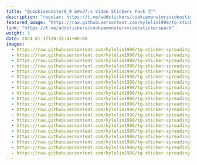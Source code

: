 ```yaml
---
title: "@cookiemonster0_0 &#x27;s Video Stickers Pack 📦"
description: "regular: https://t.me/addstickers/cookiemonstersvideostickerspack"
featured_image: "https://raw.githubusercontent.com/kylelin1998/tg-sticker-spreading-worldwide-images/main/img/11f86ff5-5fff-4da1-9e3a-c3dce60ac524.jpg"
link: "https://t.me/addstickers/cookiemonstersvideostickerspack"
weight: 3
date: 2024-01-17T20:35:41+08:00
images:
  - https://raw.githubusercontent.com/kylelin1998/tg-sticker-spreading-worldwide-images/main/img/11f86ff5-5fff-4da1-9e3a-c3dce60ac524.jpg
  - https://raw.githubusercontent.com/kylelin1998/tg-sticker-spreading-worldwide-images/main/img/f8d9914d-e426-4a1c-a5d9-263df14592f3.jpg
  - https://raw.githubusercontent.com/kylelin1998/tg-sticker-spreading-worldwide-images/main/img/8221644f-5fcc-4585-aaac-1bc2d23b4299.jpg
  - https://raw.githubusercontent.com/kylelin1998/tg-sticker-spreading-worldwide-images/main/img/8014b1dc-ae20-4101-b2eb-d0af8552ce51.jpg
  - https://raw.githubusercontent.com/kylelin1998/tg-sticker-spreading-worldwide-images/main/img/4f364c75-3aab-4eb7-8bc1-4a120438da1c.jpg
  - https://raw.githubusercontent.com/kylelin1998/tg-sticker-spreading-worldwide-images/main/img/b94b1351-fc34-413c-a164-2cd582e86b4f.jpg
  - https://raw.githubusercontent.com/kylelin1998/tg-sticker-spreading-worldwide-images/main/img/f464ce88-8392-4c2c-a4d5-68eb461edd5c.jpg
  - https://raw.githubusercontent.com/kylelin1998/tg-sticker-spreading-worldwide-images/main/img/3a1218db-98a3-4880-b5a4-a48faba9c148.jpg
  - https://raw.githubusercontent.com/kylelin1998/tg-sticker-spreading-worldwide-images/main/img/02f740cb-46e9-475d-be7c-8e006cce6d86.jpg
  - https://raw.githubusercontent.com/kylelin1998/tg-sticker-spreading-worldwide-images/main/img/b579234b-ccfe-425d-8114-cf5d02653e6e.jpg
  - https://raw.githubusercontent.com/kylelin1998/tg-sticker-spreading-worldwide-images/main/img/85ce7973-8be6-4110-80d0-a6c4077b6e5f.jpg
  - https://raw.githubusercontent.com/kylelin1998/tg-sticker-spreading-worldwide-images/main/img/1eee64df-4036-4448-bd2c-56a1c9e2bc23.jpg
  - https://raw.githubusercontent.com/kylelin1998/tg-sticker-spreading-worldwide-images/main/img/fba88071-2d02-4f4b-b1b2-a75988b260ca.jpg
  - https://raw.githubusercontent.com/kylelin1998/tg-sticker-spreading-worldwide-images/main/img/4d7b4b5f-99bd-4686-a6a3-da3918b7bfeb.jpg
  - https://raw.githubusercontent.com/kylelin1998/tg-sticker-spreading-worldwide-images/main/img/f46c674b-d0f0-43e3-9ace-ba543fdf7a27.jpg
  - https://raw.githubusercontent.com/kylelin1998/tg-sticker-spreading-worldwide-images/main/img/81542aa8-2b54-43aa-97e6-e682e174ad26.jpg
  - https://raw.githubusercontent.com/kylelin1998/tg-sticker-spreading-worldwide-images/main/img/a6b67283-9aa9-493d-aa38-28a5f48d51e7.jpg
  - https://raw.githubusercontent.com/kylelin1998/tg-sticker-spreading-worldwide-images/main/img/be7a2d88-03b3-403c-9c74-9eb9ce304778.jpg
  - https://raw.githubusercontent.com/kylelin1998/tg-sticker-spreading-worldwide-images/main/img/ed651243-1661-4e43-9c33-6fd939937d5c.jpg
  - https://raw.githubusercontent.com/kylelin1998/tg-sticker-spreading-worldwide-images/main/img/08b6c4b9-d1d0-4abe-989b-527eaa602564.jpg
---
```

